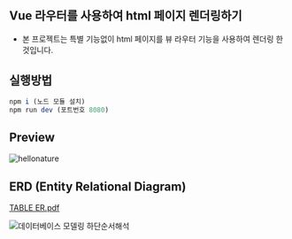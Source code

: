 ## Vue 라우터를 사용하여 html 페이지 렌더링하기
- 본 프로젝트는 특별 기능없이 html 페이지를 뷰 라우터 기능을 사용하여 렌더링 한 것입니다.


## 실행방법
```javascript
npm i (노드 모듈 설치)
npm run dev (포트번호 8080)
```

## Preview
![hellonature](https://user-images.githubusercontent.com/77400522/140255135-f0883b9a-c7e7-4406-ba29-9177e9fd01d3.gif)

## ERD (Entity Relational Diagram)
[TABLE ER.pdf](https://github.com/ragnarok-forU/Vue-hellonature/files/7472572/TABLE.ER.pdf)

![데이터베이스 모델링 하단순서해석](https://user-images.githubusercontent.com/77400522/140263702-98d2d58d-a4e3-45f0-b0d1-4a428a5ec322.png)
